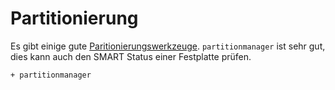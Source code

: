 # Partitionierung

Es gibt einige gute [Paritionierungswerkzeuge](https://wiki.archlinux.org/index.php/Partitioning#Partitioning_tools). `partitionmanager` ist sehr gut, dies kann auch den SMART Status einer Festplatte prüfen.

    + partitionmanager